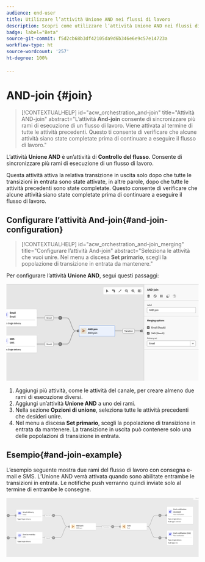 ```yaml
---
audience: end-user
title: Utilizzare l’attività Unione AND nei flussi di lavoro
description: Scopri come utilizzare l’attività Unione AND nei flussi di lavoro
badge: label="Beta"
source-git-commit: f5d2cb68b3df42105da9d6b346e6e9c57e14723a
workflow-type: ht
source-wordcount: '257'
ht-degree: 100%

---
```



# AND-join {#join}


>[!CONTEXTUALHELP]
>id="acw_orchestration_and-join"
>title="Attività AND-join"
>abstract="L’attività **And-join** consente di sincronizzare più rami di esecuzione di un flusso di lavoro. Viene attivata al termine di tutte le attività precedenti. Questo ti consente di verificare che alcune attività siano state completate prima di continuare a eseguire il flusso di lavoro."

L’attività **Unione AND** è un’attività di **Controllo del flusso**. Consente di sincronizzare più rami di esecuzione di un flusso di lavoro.

Questa attività attiva la relativa transizione in uscita solo dopo che tutte le transizioni in entrata sono state attivate, in altre parole, dopo che tutte le attività precedenti sono state completate. Questo consente di verificare che alcune attività siano state completate prima di continuare a eseguire il flusso di lavoro.

## Configurare l’attività And-join{#and-join-configuration}

>[!CONTEXTUALHELP]
>id="acw_orchestration_and-join_merging"
>title="Configurare l’attività And-join"
>abstract="Seleziona le attività che vuoi unire. Nel menu a discesa **Set primario**, scegli la popolazione di transizione in entrata da mantenere."

Per configurare l’attività **Unione AND**, segui questi passaggi:

![](../assets/workflow-andjoin.png)

1. Aggiungi più attività, come le attività del canale, per creare almeno due rami di esecuzione diversi.
1. Aggiungi un’attività **Unione AND** a uno dei rami.
1. Nella sezione **Opzioni di unione**, seleziona tutte le attività precedenti che desideri unire.
1. Nel menu a discesa **Set primario**, scegli la popolazione di transizione in entrata da mantenere. La transizione in uscita può contenere solo una delle popolazioni di transizione in entrata.

## Esempio{#and-join-example}

L’esempio seguente mostra due rami del flusso di lavoro con consegna e-mail e SMS. L’Unione AND verrà attivata quando sono abilitate entrambe le transizioni in entrata. Le notifiche push verranno quindi inviate solo al termine di entrambe le consegne.

![](../assets/workflow-andjoin-example.png)